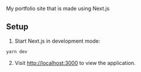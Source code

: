 My portfolio site that is made using Next.js

## Setup

1. Start Next.js in development mode:

```bash
yarn dev
```

2. Visit [http://localhost:3000](http://localhost:3000) to view the application.
